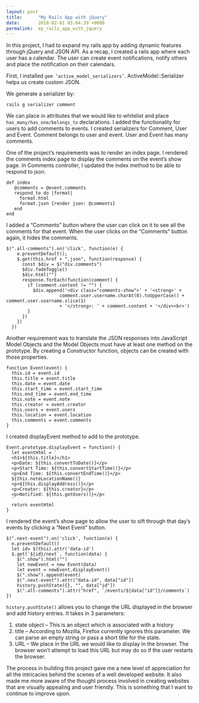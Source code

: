 ```yaml
---
layout: post
title:      "My Rails App with jQuery"
date:       2018-02-01 03:04:39 +0000
permalink:  my_rails_app_with_jquery
---
```



In this project, I had to expand my rails app by adding dynamic features through jQuery and JSON API. As a recap, I created a rails app where each user has a calendar. The user can create event notifications, notify others and place the notification on their calendars. 

First, I  installed `gem ‘active_model_serializers’`. ActiveModel::Serializer helps us create custom JSON. 

We generate a serializer by: 

`rails g serializer comment`

We can place in attributes that we would like to whitelist and place `has_many/has_one/belongs_to` declarations. I added the functionality for users to add comments to events. I created serializers for Comment, User and Event. Comment belongs to user and event. User and Event has many comments. 

One of the project’s requirements was to render an index page. I rendered the comments index page to display the comments on the event’s show page.  In Comments controller, I updated the index method to be able to respond to json. 

```
def index
   @comments = @event.comments
   respond_to do |format|
     format.html
     format.json {render json: @comments}
   end
end
```
	
I added a “Comments” button where the user can click on it to see all the comments for that event. When the user clicks on the “Comments” button again, it hides the comments. 

```
$(".all-comments").on('click', function(e) {
    e.preventDefault();
    $.get(this.href + ".json", function(response) {
      const $div = $("div.comments")
      $div.fadeToggle()
      $div.html("")
      response.forEach(function(comment) {
        if (comment.content != "") {
          $div.append('<div class="comments-show">' + '<strong>' + 
					comment.user.username.charAt(0).toUpperCase() + comment.user.username.slice(1) 
					+ '</strong>: ' + comment.content + '</div><br>')
        }
      })
    })
  })
```

Another requirement was to translate the JSON responses into JavaScript Model Objects and the Model Objects must have at least one method on the prototype. By creating a Constructor function, objects can be created with those properties. 

```
function Event(event) {
  this.id = event.id
  this.title = event.title
  this.date = event.date
  this.start_time = event.start_time
  this.end_time = event.end_time
  this.note = event.note
  this.creator = event.creator
  this.users = event.users
  this.location = event.location
  this.comments = event.comments
}
```

I created displayEvent method to add to the prototype.

```
Event.prototype.displayEvent = function() {
  let eventHtml = `
  <h1>${this.title}</h1>
  <p>Date: ${this.convertToDate()}</p>
  <p>Start Time: ${this.convertStartTime()}</p>
  <p>End Time: ${this.convertEndTime()}</p>
  ${this.noteLocationName()}
  <p>${this.displayAddress()}</p>
  <p>Creator: ${this.creator}</p>
  <p>Notified: ${this.getUsers()}</p>
  `
  return eventHtml
}
```

I rendered the event’s show page to allow the user to sift through that day’s events by clicking a “Next Event” button.

```
$(".next-event").on('click', function(e) {
  e.preventDefault()
  let id= $(this).attr('data-id')
  $.get(`${id}/next`, function(data) {
    $(".show").html("")
    let newEvent = new Event(data)
    let event = newEvent.displayEvent()
    $(".show").append(event)
    $(".next-event").attr("data-id", data["id"])
    history.pushState({}, "", data["id"])
    $(".all-comments").attr("href", `/events/${data["id"]}/comments`)
})
```

`history.pushState()` allows you to change the URL displayed in the browser and add history entries. It takes in 3 parameters:
1.	state object – This is an object which is associated with a history
2.	title – According to Mozilla, Firefox currently ignores this parameter. We can parse an empty string or pass a short title for the state.
3.	URL – We place in the URL we would like to display in the browser. The browser won’t attempt to load this URL but may do so if the user restarts the browser.

The process in building this project gave me a new level of appreciation for all the intricacies behind the scenes of a well developed website. It also made me more aware of the thought process involved in creating websites that are visually appealing and user friendly. This is something that I want to continue to improve upon. 



